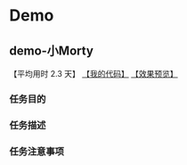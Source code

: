 # Demo

## demo-小Morty

【平均用时 2.3 天】
[【我的代码】](https://github.com/wangsiyuan233/MyHomeworks/tree/master/demo-%E5%B0%8FMorty)
[【效果预览】](http://wangsiyuan233.cn/MyHomeworks/demo-%E5%B0%8FMorty/index.html)

### 任务目的


### 任务描述


### 任务注意事项

